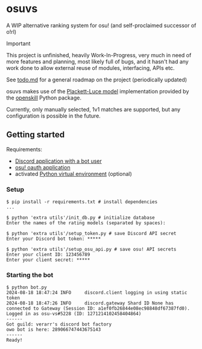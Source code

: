 # osuvs

A WIP alternative ranking system for osu! (and self-proclaimed successor of
o!rl)

> [!IMPORTANT]
>
> This project is unfinished, heavily Work-In-Progress, very much in need of
> more features and planning, most likely full of bugs, and it hasn't had any
> work done to allow external reuse of modules, interfacing, APIs etc.
>
> See [todo.md](todo.md) for a general roadmap on the project (periodically
> updated)

osuvs makes use of the
[Plackett-Luce model](https://jmlr.csail.mit.edu/papers/volume12/weng11a/weng11a.pdf)
implementation provided by the [openskill](https://pypi.org/project/openskill/)
Python package.

Currently, only manually selected, 1v1 matches are supported, but any
configuration is possible in the future.

## Getting started

Requirements:

* [Discord application with a bot user](https://discord.com/developers/applications)
* [osu! oauth application](https://osu.ppy.sh/home/account/edit#oauth)
* activated [Python virtual environment](https://docs.python.org/3/library/venv.html) (optional)

### Setup

```console
$ pip install -r requirements.txt # install dependencies
...

$ python 'extra utils'/init_db.py # initialize database
Enter the names of the rating models (separated by spaces): 

$ python 'extra utils'/setup_token.py # save Discord API secret
Enter your Discord bot token: *****

$ python 'extra utils'/setup_osu_api.py # save osu! API secrets
Enter your client ID: 123456789
Enter your client secret: *****
```

### Starting the bot

```console
$ python bot.py
2024-08-18 18:47:24 INFO     discord.client logging in using static token
2024-08-18 18:47:26 INFO     discord.gateway Shard ID None has connected to Gateway (Session ID: a1ef0fb26844e08ec98848df67387fd0).
Logged in as osu-vs#5228 (ID: 1271214102458404864)
------
Got guild: verarr's discord bot factory
owo bot is here: 289066747443675143
------
Ready!
```
